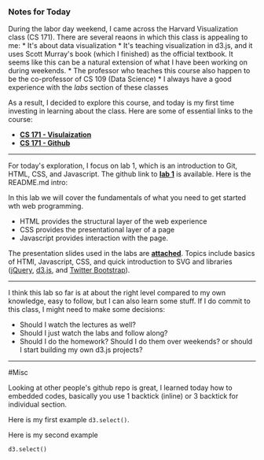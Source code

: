### Notes for Today

During the labor day weekend, I came across the Harvard Visualization class (CS 171). There are several reaons in which this class is appealing to me:
	* It's about data visualization
	* It's teaching visualization in d3.js, and it uses Scott Murray's book (which I finished) as the official textbook. It seems like this can be a natural extension of what I have been working on during weekends.
	* The professor who teaches this course also happen to be the co-professor of CS 109 (Data Science)
	* I always have a good experience with the _labs_ section of these classes

As a result, I decided to explore this course, and today is my first time investing in learning about the class. Here are some of essential links to the course:

* [**CS 171 - Visulaization**](http://www.cs171.org/#!index.md)
* [**CS 171 - Github**](https://github.com/CS171/repositories)

---

For today's exploration, I focus on lab 1, which is an introduction to Git, HTML, CSS, and Javascript. The github link to [**lab 1**](https://github.com/CS171/lab1) is available. Here is the README.md intro:

In this lab we will cover the fundamentals of what you need to get started wth web programming. 
  - HTML provides the structural layer of the web experience
  - CSS provides the presentational layer of a page
  - Javascript provides interaction with the page.

The presentation slides used in the labs are [**attached**](https://github.com/CS171/lab1/blob/master/Lab1.pdf). Topics include basics of HTMl, Javascript, CSS, and quick introduction to SVG and libraries ([jQuery], [d3.js], and [Twitter Bootstrap]). 

---
I think this lab so far is at about the right level compared to my own knowledge, easy to follow, but I can also learn some stuff. If I do commit to this class, I might need to make some decisions:

* Should I watch the lectures as well?
* Should I just watch the labs and follow along?
* Should I do the homework? Should I do them over weekends? or should I start building my own d3.js projects?

---
#Misc

Looking at other people's github repo is great, I learned today how to embedded codes, basically you use 1 backtick (inline) or 3 backtick for individual section.

Here is my first example `d3.select()`.

Here is my second example

```d3.select()```





[d3.js]:http://d3js.org/
[Twitter Bootstrap]:http://twitter.github.com/bootstrap/
[jQuery]:http://jquery.com
[Google Chrome]:https://www.google.com/chrome